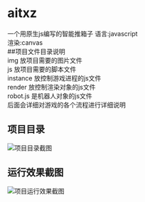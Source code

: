 # aitxz
一个用原生js编写的智能推箱子
语言:javascript  
渲染:canvas  
##项目文件目录说明  
img 放项目需要的图片文件  
js 放项目需要的脚本文件  
instance 放控制游戏进程的js文件  
render 放控制渲染对象的js文件  
robot.js 是机器人对象的js文件  
后面会详细对游戏的各个流程进行详细说明   
## 项目目录  
![项目目录截图](https://raw.githubusercontent.com/yinhui1129754/fishing/master/img/pro/m.png)  
## 运行效果截图
![项目运行效果截图](https://raw.githubusercontent.com/yinhui1129754/aitxz/master/img/GIF.gif)  
